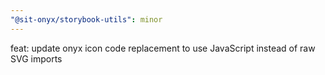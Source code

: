 ```yaml
---
"@sit-onyx/storybook-utils": minor
---
```


feat: update onyx icon code replacement to use JavaScript instead of raw SVG imports
